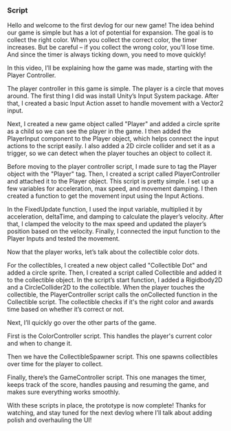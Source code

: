 ### Script

Hello and welcome to the first devlog for our new game! The idea behind our game is simple but has a lot of potential for expansion. The goal is to collect the right color. When you collect the correct color, the timer increases. But be careful – if you collect the wrong color, you'll lose time. And since the timer is always ticking down, you need to move quickly!

In this video, I’ll be explaining how the game was made, starting with the Player Controller.

The player controller in this game is simple. The player is a circle that moves around. The first thing I did was install Unity’s Input System package. After that, I created a basic Input Action asset to handle movement with a Vector2 input.

Next, I created a new game object called "Player" and added a circle sprite as a child so we can see the player in the game. I then added the PlayerInput component to the Player object, which helps connect the input actions to the script easily. I also added a 2D circle collider and set it as a trigger, so we can detect when the player touches an object to collect it.

Before moving to the player controller script, I made sure to tag the Player object with the "Player" tag. Then, I created a script called PlayerController and attached it to the Player object. This script is pretty simple. I set up a few variables for acceleration, max speed, and movement damping. I then created a function to get the movement input using the Input Actions.

In the FixedUpdate function, I used the input variable, multiplied it by acceleration, deltaTime, and damping to calculate the player’s velocity. After that, I clamped the velocity to the max speed and updated the player’s position based on the velocity. Finally, I connected the input function to the Player Inputs and tested the movement.

Now that the player works, let’s talk about the collectible color dots.

For the collectibles, I created a new object called "Collectible Dot" and added a circle sprite. Then, I created a script called Collectible and added it to the collectible object. In the script’s start function, I added a Rigidbody2D and a CircleCollider2D to the collectible. When the player touches the collectible, the PlayerController script calls the onCollected function in the Collectible script. The collectible checks if it's the right color and awards time based on whether it’s correct or not.

Next, I’ll quickly go over the other parts of the game.

First is the ColorController script. This handles the player's current color and when to change it.

Then we have the CollectibleSpawner script. This one spawns collectibles over time for the player to collect.

Finally, there’s the GameController script. This one manages the timer, keeps track of the score, handles pausing and resuming the game, and makes sure everything works smoothly.

With these scripts in place, the prototype is now complete! Thanks for watching, and stay tuned for the next devlog where I’ll talk about adding polish and overhauling the UI!